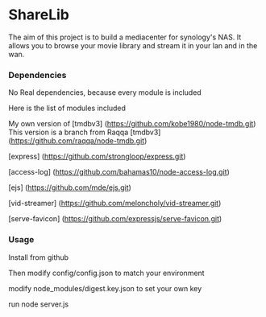 # ShareLib

The aim of this project is to build a mediacenter for synology's NAS.
It allows you to browse your movie library and stream it in your lan and in the wan.

### Dependencies

No Real dependencies, because every module is included

Here is the list of modules included

My own version of [tmdbv3] (https://github.com/kobe1980/node-tmdb.git)
This version is a branch from Raqqa [tmdbv3] (https://github.com/raqqa/node-tmdb.git)

[express] (https://github.com/strongloop/express.git)

[access-log] (https://github.com/bahamas10/node-access-log.git)

[ejs] (https://github.com/mde/ejs.git)

[vid-streamer] (https://github.com/meloncholy/vid-streamer.git)

[serve-favicon] (https://github.com/expressjs/serve-favicon.git)

### Usage

Install from github

Then modify config/config.json to match your environment

modify node_modules/digest.key.json to set your own key

run node server.js


